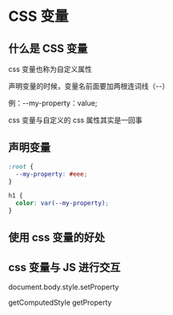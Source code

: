 # CSS 变量

## 什么是 CSS 变量

css 变量也称为自定义属性

声明变量的时候，变量名前面要加两根连词线（--）

例：--my-property：value;

css 变量与自定义的 css 属性其实是一回事

## 声明变量

```css
:root {
  --my-property: #eee;
}

h1 {
  color: var(--my-property);
}
```

## 使用 css 变量的好处

## css 变量与 JS 进行交互

document.body.style.setProperty

getComputedStyle getProperty
